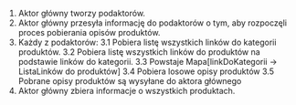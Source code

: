 1. Aktor główny tworzy podaktorów.
2. Aktor główny przesyła informację do podaktorów o tym, aby rozpoczęli proces pobierania opisów produktów.
3. Każdy z podaktorów:
3.1 Pobiera listę wszystkich linków do kategorii produktów.
3.2 Pobiera listę wszystkich linków do produktów na podstawie linków do kategorii.
3.3 Powstaje Mapa[linkDoKategorii -> ListaLinków do produktów]
3.4 Pobiera losowe opisy produktów
3.5 Pobrane opisy produktów są wysyłane do aktora głównego
4. Aktor główny zbiera informacje o wszystkich produktach.